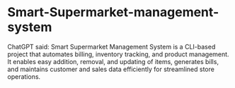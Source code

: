 # Smart-Supermarket-management-system
ChatGPT said: Smart Supermarket Management System is a CLI-based project that automates billing, inventory tracking, and product management. It enables easy addition, removal, and updating of items, generates bills, and maintains customer and sales data efficiently for streamlined store operations.
